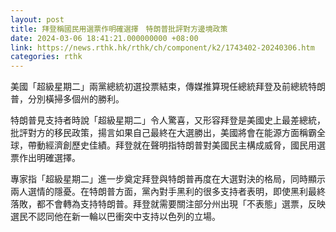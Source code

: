 ```yaml
---
layout: post
title: 拜登稱國民用選票作明確選擇　特朗普批評對方邊境政策
date: 2024-03-06 18:41:21.000000000 +08:00
link: https://news.rthk.hk/rthk/ch/component/k2/1743402-20240306.htm
categories: rthk
---
```


美國「超級星期二」兩黨總統初選投票結束，傳媒推算現任總統拜登及前總統特朗普，分別橫掃多個州的勝利。

特朗普見支持者時說「超級星期二」令人驚喜，又形容拜登是美國史上最差總統，批評對方的移民政策，揚言如果自己最終在大選勝出，美國將會在能源方面稱霸全球，帶動經濟創歷史佳績。拜登就在聲明指特朗普對美國民主構成威脅，國民用選票作出明確選擇。

專家指「超級星期二」進一步奠定拜登與特朗普再度在大選對決的格局，同時顯示兩人選情的隱憂。在特朗普方面，黨內對手黑利的很多支持者表明，即使黑利最終落敗，都不會轉為支持特朗普。拜登就需要關注部分州出現「不表態」選票，反映選民不認同他在新一輪以巴衝突中支持以色列的立場。
